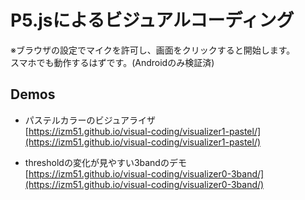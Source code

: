 # P5.jsによるビジュアルコーディング

※ブラウザの設定でマイクを許可し、画面をクリックすると開始します。  
スマホでも動作するはずです。(Androidのみ検証済)

## Demos
- パステルカラーのビジュアライザ  
[https://izm51.github.io/visual-coding/visualizer1-pastel/](https://izm51.github.io/visual-coding/visualizer1-pastel/)

- thresholdの変化が見やすい3bandのデモ  
[https://izm51.github.io/visual-coding/visualizer0-3band/](https://izm51.github.io/visual-coding/visualizer0-3band/)
